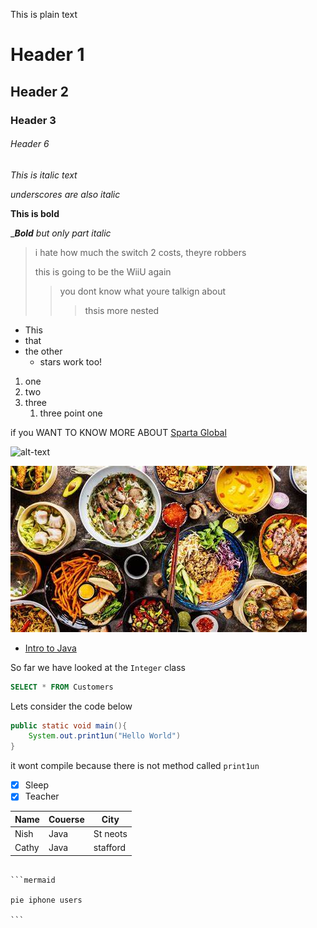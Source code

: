 This is plain text

# Header 1

## Header 2

### Header 3

###### Header 6

*This is italic text*

_underscores are also italic_

**This is bold**

__**Bold** but only part italic_

> i hate how much the switch 2 costs, theyre robbers
>
> this is going to be the WiiU again
> > you dont know what youre talkign about 
>>> thsis more nested

- This 
- that
- the other
  * stars work too!

1. one
2. two
3. three
   1. three point one

if you WANT TO KNOW MORE ABOUT [Sparta Global](https://www.spartaglobal.com/)

![alt-text](https://upload.wikimedia.org/wikipedia/en/4/4d/Shrek_%28character%29.png)

![profile-pic](./Images/OIP.jpg)


- [Intro to Java](#header-2)

So far we have looked at the `Integer` class

```SQL
SELECT * FROM Customers
```
Lets consider the code below
```java
public static void main(){
    System.out.print1un("Hello World")
}

```

it wont compile because there is not method called `print1un`


- [x] Sleep
- [x] Teacher

Name | Couerse | City
----| --------|----
Nish| Java| St neots
Cathy| Java| stafford

````

```mermaid

pie iphone users

```